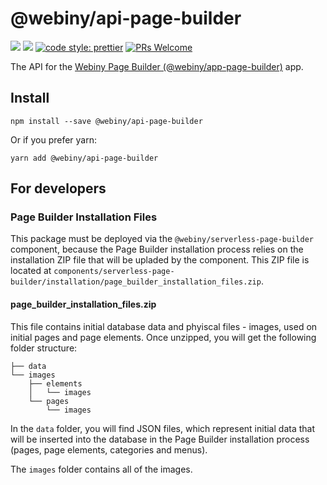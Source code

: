 # @webiny/api-page-builder
[![](https://img.shields.io/npm/dw/@webiny/api-page-builder.svg)](https://www.npmjs.com/package/@webiny/api-page-builder) 
[![](https://img.shields.io/npm/v/@webiny/api-page-builder.svg)](https://www.npmjs.com/package/@webiny/api-page-builder)
[![code style: prettier](https://img.shields.io/badge/code_style-prettier-ff69b4.svg?style=flat-square)](https://github.com/prettier/prettier)
[![PRs Welcome](https://img.shields.io/badge/PRs-welcome-brightgreen.svg?style=flat-square)](http://makeapullrequest.com)

The API for the [Webiny Page Builder (@webiny/app-page-builder)](../app-page-builder) app. 
  
## Install
```
npm install --save @webiny/api-page-builder
```

Or if you prefer yarn: 
```
yarn add @webiny/api-page-builder
```

## For developers

### Page Builder Installation Files
This package must be deployed via the `@webiny/serverless-page-builder` component, because the Page Builder installation process relies on the installation ZIP file that will be upladed by the component. This ZIP file is located at `components/serverless-page-builder/installation/page_builder_installation_files.zip`.

#### page_builder_installation_files.zip

This file contains initial database data and phyiscal files - images, used on initial pages and page elements. Once unzipped, you will get the following folder structure:

```
├── data
└── images
    ├── elements
    │   └── images
    └── pages
        └── images
```

In the `data` folder, you will find JSON files, which represent initial data that will be inserted into the database in the Page Builder installation process (pages, page elements, categories and menus).

The `images` folder contains all of the images.
